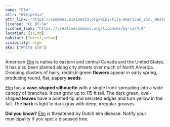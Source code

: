 ```yaml
---
name: "Elm"
attr: "Wikipedia"
attr_link: "https://commons.wikimedia.org/wiki/File:American_Elm,_Western_Massachusetts_-_September_2016.jpg"
license: "CC BY-SA"
license_link: "https://creativecommons.org/licenses/by-sa/4.0"
location: [sk,mb]
habitat: [forest,urban]
visibility: high
aka: ["White Elm"]
---
```

American [Elm](/trees/elm/) is native to eastern and central Canada and the United States. It has also been planted along city streets over much of North America. Drooping clusters of hairy, reddish-green **flowers** appear in early spring, producing round, flat, papery **seeds**.

[Elm](/trees/elm/) has a **vase-shaped silhouette** with a single trunk spreading into a wide canopy of branches. It can grow up to 115 ft tall. The dark green, oval-shaped **leaves** have a pointed tip and serrated edges and turn yellow in the fall. The **bark** is light to dark gray with deep, irregular grooves.

**Did you know?** [Elm](/trees/elm/) is threatened by Dutch elm disease. Notify your municipality if you spot a diseased tree.
